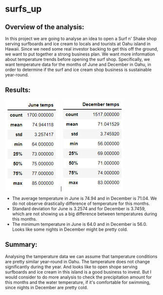 # surfs_up
## Overview of the analysis:  
In this project we are going to analyse an idea to open a Surf n' Shake shop serving surfboards and ice cream to locals and tourists at Oahu island in Hawaii. Since we need some real investor backing to get this off the ground, 
we want to put together a strong business plan. We want more information about temperature trends before opening the surf shop.
Specifically, we want temperature data for the months of June and December in Oahu, in order to determine if the surf and ice cream shop business is sustainable year-round.

## Results:  
![pic](https://github.com/ElenaMasarsky/surfs_up/blob/main/images/June.png) | ![pic](https://github.com/ElenaMasarsky/surfs_up/blob/main/images/December.png)  

* The average temperature in June is 74.94 and in December is 71.04. We do not observe drastically difference of temperature for this months.  
* Standard deviation for June is 3.2574 and for December is 3.7459, which are not showing us a big difference between temperatures during this months.  
* The minimum temperature in June is 64.0 and in December is 56.0. Looks like some nights in December might be pretty cold.  

## Summary:  
Analysing the tamperature data we can assume that tamperature conditions are pretty similar year-round in Oahu. The tamperature does not change significantly
during the year. And looks like to open shope serving surfboards and ice cream in this island is a good business to invest.
But I would consider to do more analysis to check the precipitation amount for this months and the water temperature, if it's comfortable for swimming, since 
nights in December are pretty cold.